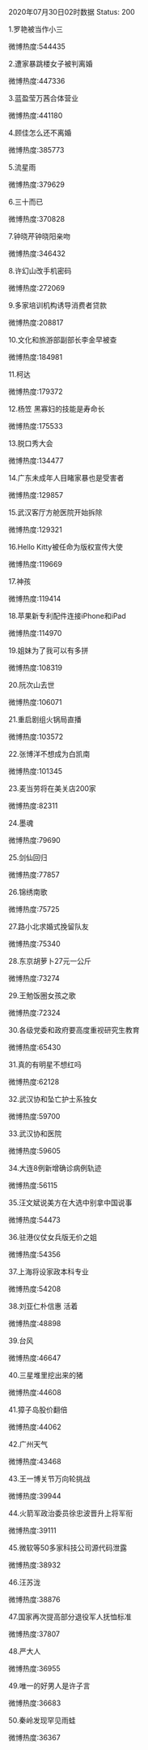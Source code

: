 2020年07月30日02时数据
Status: 200

1.罗艳被当作小三

微博热度:544435

2.遭家暴跳楼女子被判离婚

微博热度:447336

3.蓝盈莹万茜合体营业

微博热度:441180

4.顾佳怎么还不离婚

微博热度:385773

5.流星雨

微博热度:379629

6.三十而已

微博热度:370828

7.钟晓芹钟晓阳亲吻

微博热度:346432

8.许幻山改手机密码

微博热度:272069

9.多家培训机构诱导消费者贷款

微博热度:208817

10.文化和旅游部副部长李金早被查

微博热度:184981

11.柯达

微博热度:179372

12.杨笠 黑寡妇的技能是寿命长

微博热度:175533

13.脱口秀大会

微博热度:134477

14.广东未成年人目睹家暴也是受害者

微博热度:129857

15.武汉客厅方舱医院开始拆除

微博热度:129321

16.Hello Kitty被任命为版权宣传大使

微博热度:119669

17.神孩

微博热度:119414

18.苹果新专利配件连接iPhone和iPad

微博热度:114970

19.姐妹为了我可以有多拼

微博热度:108319

20.阮次山去世

微博热度:106071

21.重启剧组火锅局直播

微博热度:103572

22.张博洋不想成为白凯南

微博热度:101345

23.麦当劳将在美关店200家

微博热度:82311

24.墨魂

微博热度:79690

25.剑仙回归

微博热度:77857

26.锦绣南歌

微博热度:75725

27.路小北求婚式挽留队友

微博热度:75340

28.东京胡萝卜27元一公斤

微博热度:73274

29.王勉饭圈女孩之歌

微博热度:72324

30.各级党委和政府要高度重视研究生教育

微博热度:65430

31.真的有明星不想红吗

微博热度:62128

32.武汉协和坠亡护士系独女

微博热度:59700

33.武汉协和医院

微博热度:59605

34.大连8例新增确诊病例轨迹

微博热度:56115

35.汪文斌说美方在大选中别拿中国说事

微博热度:54473

36.驻港仪仗女兵版无价之姐

微博热度:54356

37.上海将设家政本科专业

微博热度:54208

38.刘亚仁朴信惠 活着

微博热度:48898

39.台风

微博热度:46647

40.三星堆里挖出来的猪

微博热度:44608

41.獐子岛股价翻倍

微博热度:44062

42.广州天气

微博热度:43468

43.王一博关节万向轮挑战

微博热度:39944

44.火箭军政治委员徐忠波晋升上将军衔

微博热度:39111

45.微软等50多家科技公司源代码泄露

微博热度:38932

46.汪苏泷

微博热度:38876

47.国家再次提高部分退役军人抚恤标准

微博热度:37807

48.严大人

微博热度:36955

49.唯一的好男人是许子言

微博热度:36683

50.秦岭发现罕见雨蛙

微博热度:36367

